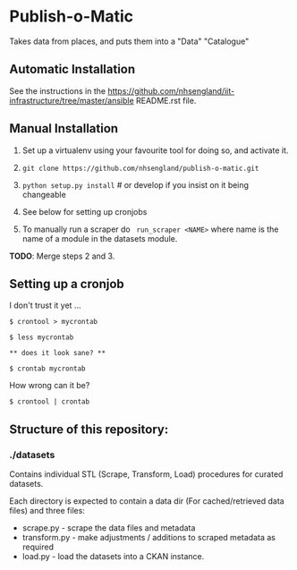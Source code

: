 # Publish-o-Matic

Takes data from places, and puts them into a "Data" "Catalogue"

## Automatic Installation

See the instructions in the https://github.com/nhsengland/iit-infrastructure/tree/master/ansible README.rst file.

## Manual Installation

1. Set up a virtualenv using your favourite tool for doing so, and activate it.

2. ```git clone https://github.com/nhsengland/publish-o-matic.git```

3. ```python setup.py install``` # or develop if you insist on it being changeable

4. See below for setting up cronjobs

5. To manually run a scraper do ``` run_scraper <NAME>``` where name is the name of a module in the datasets module.


**TODO**: Merge steps 2 and 3.




## Setting up a cronjob

I don't trust it yet ...

```
$ crontool > mycrontab 

$ less mycrontab 

** does it look sane? ** 

$ crontab mycrontab 

```

How wrong can it be?

```
$ crontool | crontab
```


## Structure of this repository:

### ./datasets

Contains individual STL (Scrape, Transform, Load) procedures for curated datasets.

Each directory is expected to contain a data dir (For cached/retrieved data files) and three files:

* scrape.py - scrape the data files and metadata
* transform.py - make adjustments / additions to scraped metadata as required
* load.py - load the datasets into a CKAN instance.



